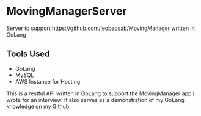 # MovingManagerServer

Server to support https://github.com/leobeosab/MovingManager written in GoLang

## Tools Used

* GoLang
* MySQL
* AWS Instance for Hosting

This is a restful API written in GoLang to support the MovingManager app I wrote for an interview. It also serves as a demonstration of my GoLang knowledge on my Github. 
